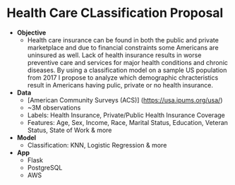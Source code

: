 # Health Care CLassification Proposal
- **Objective**
  - Health care insurance can be found in both the public and private marketplace and due to financial constraints some Americans are uninsured as well. Lack of health insurance results in worse preventive care and services for major health conditions and chronic diseases. By using a classification model on a sample US population from 2017 I propose to analyze which demographic chracteristics result in Americans having pulic, private or no health insurance. 
- **Data**
  - [American Community Surveys (ACS)] (https://usa.ipums.org/usa/)
  - ~3M observations
  - Labels: Health Insurance, Private/Public Health Insurance Coverage
  - Features: Age, Sex, Income, Race, Marital Status, Education, Veteran Status, State of Work & more 
- **Model**
  - Classification: KNN, Logistic Regression & more
- **App**
  - Flask
  - PostgreSQL
  - AWS
